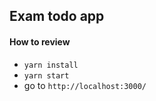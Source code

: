 ## Exam todo app <br/>

#### How to review
- `yarn install`
- `yarn start`
- go to `http://localhost:3000/`
